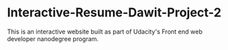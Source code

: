 # Interactive-Resume-Dawit-Project-2
This is an interactive website built as part of Udacity's Front end web developer nanodegree program. 
